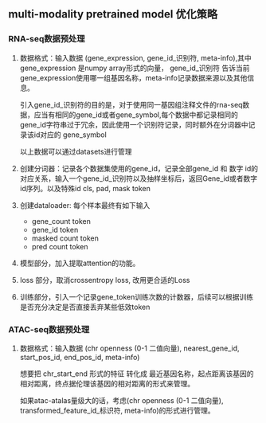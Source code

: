 ## multi-modality pretrained model 优化策略 

### RNA-seq数据预处理 

1. 数据格式：输入数据 (gene_expression, gene_id_识别符, meta-info),其中gene_expression 是numpy array形式的向量， gene_id_识别符 告诉当前gene_expression使用哪一组基因名称，meta-info记录数据来源以及其他信息。
   
   引入gene_id_识别符的目的是，对于使用同一基因组注释文件的rna-seq数据，应当有相同的gene_id或者gene_symbol,每个数据中都记录相同的gene_id字符串过于冗余，因此使用一个识别符记录，同时额外在分词器中记录该id对应的 gene_symbol 

   以上数据可以通过datasets进行管理

2. 创建分词器：记录各个数据集使用的gene_id，记录全部gene_id 和 数字 id的对应关系，输入一个gene_id_识别符以及抽样坐标后，返回Gene_id或者数字id序列。以及特殊id cls, pad, mask token

3. 创建dataloader: 每个样本最终有如下输入
   - gene_count token
   - gene_id token
   - masked count token 
   - pred count token 

4. 模型部分，加入提取attention的功能。
5. loss 部分，取消crossentropy loss, 改用更合适的Loss
6. 训练部分，引入一个记录gene_token训练次数的计数器，后续可以根据训练是否充分决定是否直接丢弃某些低效token

### ATAC-seq数据预处理 

1. 数据格式：输入数据 (chr openness (0-1 二值向量), nearest_gene_id, start_pos_id, end_pos_id, meta-info)

    想要把 chr_start_end 形式的特征 转化成 最近基因名称，起点距离该基因的相对距离，终点据伦理该基因的相对距离的形式来管理。

    如果atac-atalas量级大的话，考虑(chr openness (0-1 二值向量), transformed_feature_id_标识符, meta-info)的形式进行管理。
   
